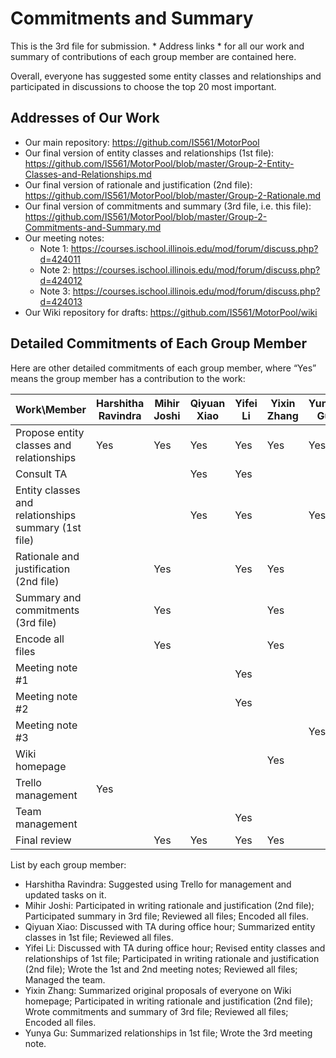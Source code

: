# Commitments and Summary

This is the 3rd file for submission. * Address links * for all our work and summary of contributions of each group member are contained here. 

Overall, everyone has suggested some entity classes and relationships and participated in discussions to choose the top 20 most important. 

## Addresses of Our Work
- Our main repository: https://github.com/IS561/MotorPool
- Our final version of entity classes and relationships (1st file): https://github.com/IS561/MotorPool/blob/master/Group-2-Entity-Classes-and-Relationships.md
- Our final version of rationale and justification (2nd file): https://github.com/IS561/MotorPool/blob/master/Group-2-Rationale.md
- Our final version of commitments and summary (3rd file, i.e. this file): https://github.com/IS561/MotorPool/blob/master/Group-2-Commitments-and-Summary.md
- Our meeting notes: 
	- Note 1: https://courses.ischool.illinois.edu/mod/forum/discuss.php?d=424011
	- Note 2: https://courses.ischool.illinois.edu/mod/forum/discuss.php?d=424012
	- Note 3: https://courses.ischool.illinois.edu/mod/forum/discuss.php?d=424013 
- Our Wiki repository for drafts: https://github.com/IS561/MotorPool/wiki

## Detailed Commitments of Each Group Member
Here are other detailed commitments of each group member, where “Yes” means the group member has a contribution to the work:

| Work\Member | Harshitha Ravindra | Mihir Joshi | Qiyuan Xiao | Yifei Li | Yixin Zhang | Yunya Gu |
| ----------- | ------------------ | ----------- | ----------- | -------- | ----------- | -------- | 
| Propose entity classes and relationships | Yes | Yes | Yes | Yes | Yes | Yes |
| Consult TA |   |   | Yes | Yes |   |   |
| Entity classes and relationships summary (1st file) |   |   | Yes | Yes |   | Yes |
| Rationale and justification (2nd file) |   | Yes |   | Yes | Yes |   |
| Summary and commitments (3rd file) |    | Yes |   |   | Yes |   | 
| Encode all files |   | Yes |   |   | Yes |   |
| Meeting note #1 |   |   |   | Yes |   |   |
| Meeting note #2 |   |   |   | Yes |   |   |
| Meeting note #3 |   |   |   |   |   | Yes |
| Wiki homepage |   |   |   |   | Yes |   |
| Trello management | Yes |   |   |   |   |   |
| Team management |   |   |   | Yes |   |   |
| Final review |   | Yes | Yes | Yes | Yes |   |

List by each group member:
- Harshitha Ravindra: Suggested using Trello for management and updated tasks on it.
- Mihir Joshi: Participated in writing rationale and justification (2nd file); Participated summary in 3rd file; Reviewed all files; Encoded all files.
- Qiyuan Xiao: Discussed with TA during office hour; Summarized entity classes in 1st file; Reviewed all files.
- Yifei Li: Discussed with TA during office hour; Revised entity classes and relationships of 1st file; Participated in writing rationale and justification (2nd file); Wrote the 1st and 2nd meeting notes; Reviewed all files; Managed the team.
- Yixin Zhang: Summarized original proposals of everyone on Wiki homepage; Participated in writing rationale and justification (2nd file); Wrote commitments and summary of 3rd file; Reviewed all files; Encoded all files.
- Yunya Gu: Summarized relationships in 1st file; Wrote the 3rd meeting note.










